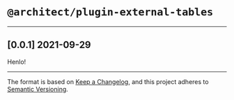 # `@architect/plugin-external-tables`

---

## [0.0.1] 2021-09-29

Henlo!

---

The format is based on [Keep a Changelog](https://keepachangelog.com/en/1.0.0/), and this project adheres to [Semantic Versioning](https://semver.org/spec/v2.0.0.html).
